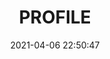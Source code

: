 ---
title: PROFILE
date: 2021-04-06 22:50:47
type: "flat" 
aside: false
comments: false
top_img: false
---